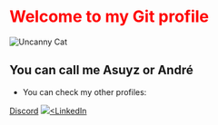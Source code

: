 # <span style="color:red">Welcome to my **Git** profile</span>
<div>
  
![Uncanny Cat](https://media.tenor.com/Oee1T9EpfHwAAAAi/uncanny-cat-golf-peak.gif)

</div>

## You can call me **Asuyz** or **André**

- You can check my other profiles:

<a href = "https://discordapp.com/users/412318343819952129" target="_blank">Discord</a>
<a href = "https://www.linkedin.com/in/andré-emygdio-ferreira-46bb32219" target="_blank"><img loading="lazy" src="https://img.shields.io/badge/-LinkedIn-%230077B5?style=for-the-badge&logo=linkedin&logoColor=white" target="_blank"><LinkedIn</a>





<!--
**Asuyz/Asuyz** is a ✨ _special_ ✨ repository because its `README.md` (this file) appears on your GitHub profile.

Here are some ideas to get you started:

- 🔭 I’m currently working on ...
- 🌱 I’m currently learning ...
- 👯 I’m looking to collaborate on ...
- 🤔 I’m looking for help with ...
- 💬 Ask me about ...
- 📫 How to reach me: ...
- 😄 Pronouns: ...
- ⚡ Fun fact: ...
-->

